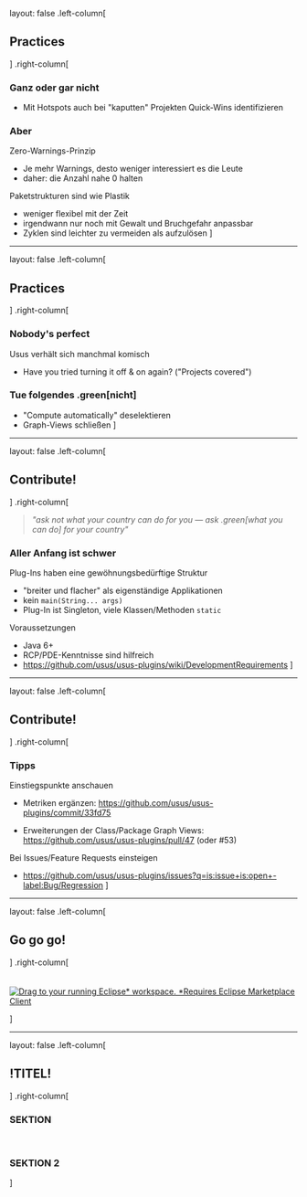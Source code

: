 layout: false
.left-column[
## Practices
]
.right-column[
### Ganz oder gar nicht

- Mit Hotspots auch bei "kaputten" Projekten Quick-Wins identifizieren

### Aber

Zero-Warnings-Prinzip
- Je mehr Warnings, desto weniger interessiert es die Leute
- daher: die Anzahl nahe 0 halten

Paketstrukturen sind wie Plastik
- weniger flexibel mit der Zeit
- irgendwann nur noch mit Gewalt und Bruchgefahr anpassbar
- Zyklen sind leichter zu vermeiden als aufzulösen
]

---

layout: false
.left-column[
## Practices
]
.right-column[
### Nobody's perfect

Usus verhält sich manchmal komisch
- Have you tried turning it off & on again? ("Projects covered")

### Tue folgendes .green[nicht]
- "Compute automatically" deselektieren
- Graph-Views schließen
]

---

layout: false
.left-column[
## Contribute!
]
.right-column[
> *"ask not what your country can do for you — ask .green[what you can do] for your country"*

### Aller Anfang ist schwer

Plug-Ins haben eine gewöhnungsbedürftige Struktur

- "breiter und flacher" als eigenständige Applikationen
- kein ``main(String... args)``
- Plug-In ist Singleton, viele Klassen/Methoden ``static``

Voraussetzungen
- Java 6+
- RCP/PDE-Kenntnisse sind hilfreich
- https://github.com/usus/usus-plugins/wiki/DevelopmentRequirements
]

---

layout: false
.left-column[
## Contribute!
]
.right-column[
### Tipps

Einstiegspunkte anschauen
- Metriken ergänzen: https://github.com/usus/usus-plugins/commit/33fd75

- Erweiterungen der Class/Package Graph Views: https://github.com/usus/usus-plugins/pull/47 (oder #53)

Bei Issues/Feature Requests einsteigen
- https://github.com/usus/usus-plugins/issues?q=is:issue+is:open+-label:Bug/Regression
]

---

layout: false
.left-column[
## Go go go!
]
.right-column[
<br>
<br>
<br>
[![Drag to your running Eclipse* workspace. *Requires Eclipse Marketplace Client](https://marketplace.eclipse.org/sites/all/themes/solstice/public/images/marketplace/btn-install.png)](http://marketplace.eclipse.org/marketplace-client-intro?mpc_install=1089 "Drag to your running Eclipse* workspace. *Requires Eclipse Marketplace Client")

]

---

layout: false
.left-column[
## !TITEL!
]
.right-column[
### SEKTION

<br>

### SEKTION 2
]
